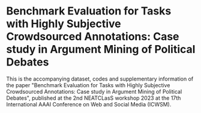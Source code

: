 # Benchmark Evaluation for Tasks with Highly Subjective Crowdsourced Annotations: Case study in Argument Mining of Political Debates

This is the accompanying dataset, codes and supplementary information of the paper "Benchmark Evaluation for Tasks with Highly Subjective Crowdsourced Annotations: Case study in Argument Mining of Political Debates", published at the 2nd NEATCLasS workshop 2023 at the 17th International AAAI Conference on Web and Social Media (ICWSM).


